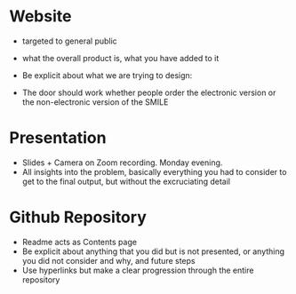 # Website
- targeted to general public
- what the overall product is, what you have added to it

- Be explicit about what we are trying to design:
- The door should work whether people order the electronic version or the non-electronic version of the SMILE

# Presentation
- Slides + Camera on Zoom recording. Monday evening. 
- All insights into the problem, basically everything you had to consider to get to the final output, but without the excruciating detail

# Github Repository
- Readme acts as Contents page
- Be explicit about anything that you did but is not presented, or anything you did not consider and why, and future steps
- Use hyperlinks but make a clear progression through the entire repository
